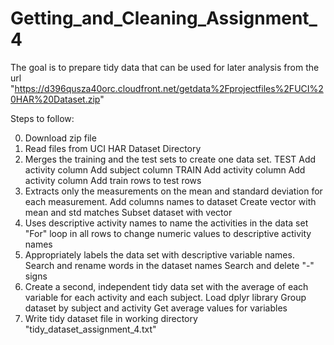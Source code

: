 # Getting_and_Cleaning_Assignment_4

The goal is to prepare tidy data that can be used for later analysis from the url "https://d396qusza40orc.cloudfront.net/getdata%2Fprojectfiles%2FUCI%20HAR%20Dataset.zip"

Steps to follow:

00. Download zip file
0. Read files from UCI HAR Dataset Directory
1. Merges the training and the test sets to create one data set.
    TEST
    Add activity column
    Add subject column
    TRAIN
    Add activity column
    Add activity column
    Add train rows to test rows
2. Extracts only the measurements on the mean and standard deviation for each measurement.
    Add columns names to dataset
    Create vector with mean and std matches
    Subset dataset with vector
3. Uses descriptive activity names to name the activities in the data set
    "For" loop in all rows to change numeric values to descriptive activity names
4. Appropriately labels the data set with descriptive variable names.
    Search and rename words in the dataset names
    Search and delete "-" signs
5. Create a second, independent tidy data set with the average of each variable for each 
   activity and each subject.
    Load dplyr library
    Group dataset by subject and activity
    Get average values for variables
6. Write tidy dataset file in working directory
   "tidy_dataset_assignment_4.txt"
